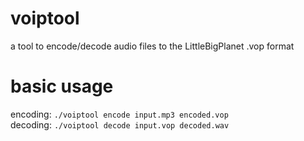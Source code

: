 # voiptool

a tool to encode/decode audio files to the LittleBigPlanet .vop format

# basic usage

encoding: `./voiptool encode input.mp3 encoded.vop`\
decoding: `./voiptool decode input.vop decoded.wav`
